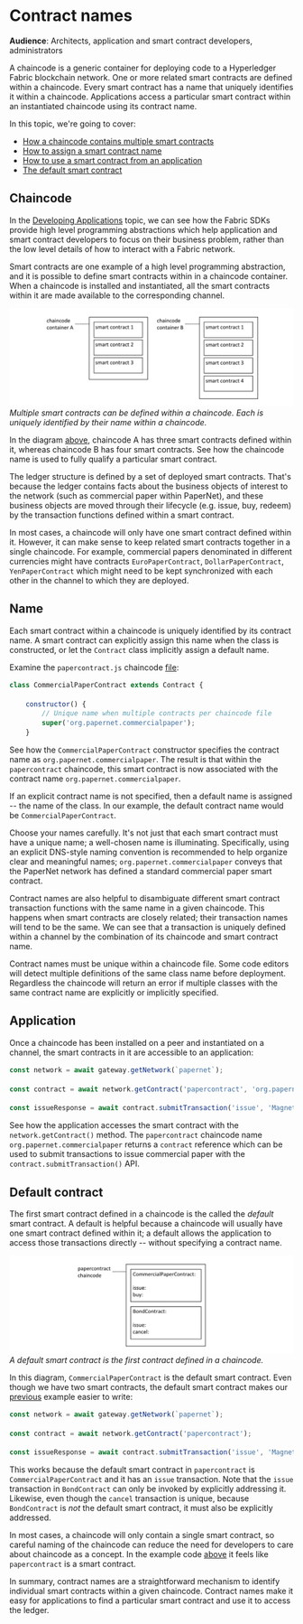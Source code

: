 # Contract names

**Audience**: Architects, application and smart contract developers,
administrators

A chaincode is a generic container for deploying code to a Hyperledger Fabric
blockchain network. One or more related smart contracts are defined within a
chaincode. Every smart contract has a name that uniquely identifies it within a
chaincode. Applications access a particular smart contract within an
instantiated chaincode using its contract name.

In this topic, we're going to cover:
* [How a chaincode contains multiple smart contracts](#chaincode)
* [How to assign a smart contract name](#name)
* [How to use a smart contract from an application](#application)
* [The default smart contract](#default-contract)

## Chaincode

In the [Developing Applications](./developing_applications.html) topic, we can
see how the Fabric SDKs provide high level programming abstractions which help
application and smart contract developers to focus on their business problem,
rather than the low level details of how to interact with a Fabric network.

Smart contracts are one example of a high level programming abstraction, and it
is possible to define smart contracts within in a chaincode container. When a
chaincode is installed and instantiated, all the smart contracts within it are
made available to the corresponding channel.

![contract.chaincode](./develop.diagram.20.png) *Multiple smart contracts can be
defined within a chaincode. Each is uniquely identified by their name within a
chaincode.*

In the diagram [above](#chaincode), chaincode A has three smart contracts
defined within it, whereas chaincode B has four smart contracts. See how the
chaincode name is used to fully qualify a particular smart contract.

The ledger structure is defined by a set of deployed smart contracts. That's
because the ledger contains facts about the business objects of interest to the
network (such as commercial paper within PaperNet), and these business objects
are moved through their lifecycle (e.g. issue, buy, redeem) by the transaction
functions defined within a smart contract.

In most cases, a chaincode will only have one smart contract defined within it.
However, it can make sense to keep related smart contracts together in a single
chaincode. For example, commercial papers denominated in different currencies
might have contracts `EuroPaperContract`, `DollarPaperContract`,
`YenPaperContract` which might need to be kept synchronized with each other in
the channel to which they are deployed.

## Name

Each smart contract within a chaincode is uniquely identified by its contract
name. A smart contract can explicitly assign this name when the class is
constructed, or let the `Contract` class implicitly assign a default name.

Examine the `papercontract.js` chaincode
[file](https://github.com/hyperledger/fabric-samples/blob/master/commercial-paper/organization/magnetocorp/contract/lib/papercontract.js#L31):

```javascript
class CommercialPaperContract extends Contract {

    constructor() {
        // Unique name when multiple contracts per chaincode file
        super('org.papernet.commercialpaper');
    }
```

See how the `CommercialPaperContract` constructor specifies the contract name as
`org.papernet.commercialpaper`. The result is that within the `papercontract`
chaincode, this smart contract is now associated with the contract name
`org.papernet.commercialpaper`.

If an explicit contract name is not specified, then a default name is assigned
-- the name of the class.  In our example, the default contract name would be
`CommercialPaperContract`.

Choose your names carefully. It's not just that each smart contract must have a
unique name; a well-chosen name is illuminating. Specifically, using an explicit
DNS-style naming convention is recommended to help organize clear and meaningful
names; `org.papernet.commercialpaper` conveys that the PaperNet network has
defined a standard commercial paper smart contract.

Contract names are also helpful to disambiguate different smart contract
transaction functions with the same name in a given chaincode. This happens when
smart contracts are closely related; their transaction names will tend to be the
same. We can see that a transaction is uniquely defined within a channel by the
combination of its chaincode and smart contract name.

Contract names must be unique within a chaincode file. Some code editors will
detect multiple definitions of the same class name before deployment. Regardless
the chaincode will return an error if multiple classes with the same contract
name are explicitly or implicitly specified.

## Application

Once a chaincode has been installed on a peer and instantiated on a channel, the
smart contracts in it are accessible to an application:

```javascript
const network = await gateway.getNetwork(`papernet`);

const contract = await network.getContract('papercontract', 'org.papernet.commercialpaper');

const issueResponse = await contract.submitTransaction('issue', 'MagnetoCorp', '00001', '2020-05-31', '2020-11-30', '5000000');
```

See how the application accesses the smart contract with the
`network.getContract()` method. The `papercontract` chaincode name
`org.papernet.commercialpaper` returns a `contract` reference which can be
used to submit transactions to issue commercial paper with the
`contract.submitTransaction()` API.

## Default contract

The first smart contract defined in a chaincode is the called the *default*
smart contract. A default is helpful because a chaincode will usually have one
smart contract defined within it; a default allows the application to access
those transactions directly -- without specifying a contract name.

![default.contract](./develop.diagram.21.png) *A default smart contract is the
first contract defined in a chaincode.*

In this diagram, `CommercialPaperContract` is the default smart contract. Even
though we have two smart contracts, the default smart contract makes our
[previous](#application) example easier to write:

```javascript
const network = await gateway.getNetwork(`papernet`);

const contract = await network.getContract('papercontract');

const issueResponse = await contract.submitTransaction('issue', 'MagnetoCorp', '00001', '2020-05-31', '2020-11-30', '5000000');
```

This works because the default smart contract in `papercontract` is
`CommercialPaperContract` and it has an `issue` transaction. Note that the
`issue` transaction in `BondContract` can only be invoked by explicitly
addressing it. Likewise, even though the `cancel` transaction is unique, because
`BondContract` is *not* the default smart contract, it must also be explicitly
addressed.

In most cases, a chaincode will only contain a single smart contract, so careful
naming of the chaincode can reduce the need for developers to care about
chaincode as a concept. In the example code [above](#default-contract) it feels
like `papercontract` is a smart contract.

In summary, contract names are a straightforward mechanism to identify
individual smart contracts within a given chaincode. Contract names make it easy
for applications to find a particular smart contract and use it to access the
ledger.

<!--- Licensed under Creative Commons Attribution 4.0 International License
https://creativecommons.org/licenses/by/4.0/ -->
